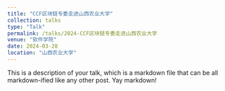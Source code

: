 ```yaml
---
title: "CCF区块链专委走进山西农业大学"
collection: talks
type: "Talk"
permalink: /talks/2024-CCF区块链专委走进山西农业大学
venue: "软件学院"
date: 2024-03-28
location: "山西农业大学"
---
```


This is a description of your talk, which is a markdown file that can be all markdown-ified like any other post. Yay markdown!

